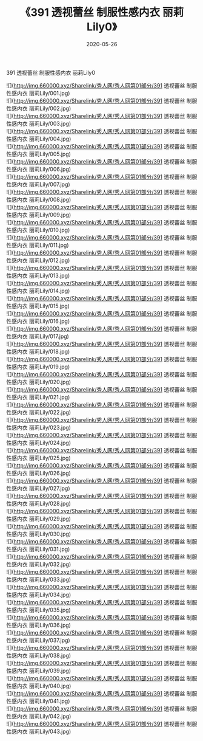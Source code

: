 ﻿---
layout: post
title:  《391 透视蕾丝 制服性感内衣 丽莉Lily0》
date:   2020-05-26
img: http://img.660000.xyz/Sharelink/秀人网/秀人网第01部分/391 透视蕾丝 制服性感内衣 丽莉Lily0/000.jpg
categories: [美女, 清纯, 唯美]
---

391 透视蕾丝 制服性感内衣 丽莉Lily0

  ![](http://img.660000.xyz/Sharelink/秀人网/秀人网第01部分/391 透视蕾丝 制服性感内衣 丽莉Lily/001.jpg) <br> ![](http://img.660000.xyz/Sharelink/秀人网/秀人网第01部分/391 透视蕾丝 制服性感内衣 丽莉Lily/002.jpg) <br> ![](http://img.660000.xyz/Sharelink/秀人网/秀人网第01部分/391 透视蕾丝 制服性感内衣 丽莉Lily/003.jpg) <br> ![](http://img.660000.xyz/Sharelink/秀人网/秀人网第01部分/391 透视蕾丝 制服性感内衣 丽莉Lily/004.jpg) <br> ![](http://img.660000.xyz/Sharelink/秀人网/秀人网第01部分/391 透视蕾丝 制服性感内衣 丽莉Lily/005.jpg) <br> ![](http://img.660000.xyz/Sharelink/秀人网/秀人网第01部分/391 透视蕾丝 制服性感内衣 丽莉Lily/006.jpg) <br> ![](http://img.660000.xyz/Sharelink/秀人网/秀人网第01部分/391 透视蕾丝 制服性感内衣 丽莉Lily/007.jpg) <br> ![](http://img.660000.xyz/Sharelink/秀人网/秀人网第01部分/391 透视蕾丝 制服性感内衣 丽莉Lily/008.jpg) <br> ![](http://img.660000.xyz/Sharelink/秀人网/秀人网第01部分/391 透视蕾丝 制服性感内衣 丽莉Lily/009.jpg) <br> ![](http://img.660000.xyz/Sharelink/秀人网/秀人网第01部分/391 透视蕾丝 制服性感内衣 丽莉Lily/010.jpg) <br> ![](http://img.660000.xyz/Sharelink/秀人网/秀人网第01部分/391 透视蕾丝 制服性感内衣 丽莉Lily/011.jpg) <br> ![](http://img.660000.xyz/Sharelink/秀人网/秀人网第01部分/391 透视蕾丝 制服性感内衣 丽莉Lily/012.jpg) <br> ![](http://img.660000.xyz/Sharelink/秀人网/秀人网第01部分/391 透视蕾丝 制服性感内衣 丽莉Lily/013.jpg) <br> ![](http://img.660000.xyz/Sharelink/秀人网/秀人网第01部分/391 透视蕾丝 制服性感内衣 丽莉Lily/014.jpg) <br> ![](http://img.660000.xyz/Sharelink/秀人网/秀人网第01部分/391 透视蕾丝 制服性感内衣 丽莉Lily/015.jpg) <br> ![](http://img.660000.xyz/Sharelink/秀人网/秀人网第01部分/391 透视蕾丝 制服性感内衣 丽莉Lily/016.jpg) <br> ![](http://img.660000.xyz/Sharelink/秀人网/秀人网第01部分/391 透视蕾丝 制服性感内衣 丽莉Lily/017.jpg) <br> ![](http://img.660000.xyz/Sharelink/秀人网/秀人网第01部分/391 透视蕾丝 制服性感内衣 丽莉Lily/018.jpg) <br> ![](http://img.660000.xyz/Sharelink/秀人网/秀人网第01部分/391 透视蕾丝 制服性感内衣 丽莉Lily/019.jpg) <br> ![](http://img.660000.xyz/Sharelink/秀人网/秀人网第01部分/391 透视蕾丝 制服性感内衣 丽莉Lily/020.jpg) <br> ![](http://img.660000.xyz/Sharelink/秀人网/秀人网第01部分/391 透视蕾丝 制服性感内衣 丽莉Lily/021.jpg) <br> ![](http://img.660000.xyz/Sharelink/秀人网/秀人网第01部分/391 透视蕾丝 制服性感内衣 丽莉Lily/022.jpg) <br> ![](http://img.660000.xyz/Sharelink/秀人网/秀人网第01部分/391 透视蕾丝 制服性感内衣 丽莉Lily/023.jpg) <br> ![](http://img.660000.xyz/Sharelink/秀人网/秀人网第01部分/391 透视蕾丝 制服性感内衣 丽莉Lily/024.jpg) <br> ![](http://img.660000.xyz/Sharelink/秀人网/秀人网第01部分/391 透视蕾丝 制服性感内衣 丽莉Lily/025.jpg) <br> ![](http://img.660000.xyz/Sharelink/秀人网/秀人网第01部分/391 透视蕾丝 制服性感内衣 丽莉Lily/026.jpg) <br> ![](http://img.660000.xyz/Sharelink/秀人网/秀人网第01部分/391 透视蕾丝 制服性感内衣 丽莉Lily/027.jpg) <br> ![](http://img.660000.xyz/Sharelink/秀人网/秀人网第01部分/391 透视蕾丝 制服性感内衣 丽莉Lily/028.jpg) <br> ![](http://img.660000.xyz/Sharelink/秀人网/秀人网第01部分/391 透视蕾丝 制服性感内衣 丽莉Lily/029.jpg) <br> ![](http://img.660000.xyz/Sharelink/秀人网/秀人网第01部分/391 透视蕾丝 制服性感内衣 丽莉Lily/030.jpg) <br> ![](http://img.660000.xyz/Sharelink/秀人网/秀人网第01部分/391 透视蕾丝 制服性感内衣 丽莉Lily/031.jpg) <br> ![](http://img.660000.xyz/Sharelink/秀人网/秀人网第01部分/391 透视蕾丝 制服性感内衣 丽莉Lily/032.jpg) <br> ![](http://img.660000.xyz/Sharelink/秀人网/秀人网第01部分/391 透视蕾丝 制服性感内衣 丽莉Lily/033.jpg) <br> ![](http://img.660000.xyz/Sharelink/秀人网/秀人网第01部分/391 透视蕾丝 制服性感内衣 丽莉Lily/034.jpg) <br> ![](http://img.660000.xyz/Sharelink/秀人网/秀人网第01部分/391 透视蕾丝 制服性感内衣 丽莉Lily/035.jpg) <br> ![](http://img.660000.xyz/Sharelink/秀人网/秀人网第01部分/391 透视蕾丝 制服性感内衣 丽莉Lily/036.jpg) <br> ![](http://img.660000.xyz/Sharelink/秀人网/秀人网第01部分/391 透视蕾丝 制服性感内衣 丽莉Lily/037.jpg) <br> ![](http://img.660000.xyz/Sharelink/秀人网/秀人网第01部分/391 透视蕾丝 制服性感内衣 丽莉Lily/038.jpg) <br> ![](http://img.660000.xyz/Sharelink/秀人网/秀人网第01部分/391 透视蕾丝 制服性感内衣 丽莉Lily/039.jpg) <br> ![](http://img.660000.xyz/Sharelink/秀人网/秀人网第01部分/391 透视蕾丝 制服性感内衣 丽莉Lily/040.jpg) <br> ![](http://img.660000.xyz/Sharelink/秀人网/秀人网第01部分/391 透视蕾丝 制服性感内衣 丽莉Lily/041.jpg) <br> ![](http://img.660000.xyz/Sharelink/秀人网/秀人网第01部分/391 透视蕾丝 制服性感内衣 丽莉Lily/042.jpg) <br> ![](http://img.660000.xyz/Sharelink/秀人网/秀人网第01部分/391 透视蕾丝 制服性感内衣 丽莉Lily/043.jpg) <br>